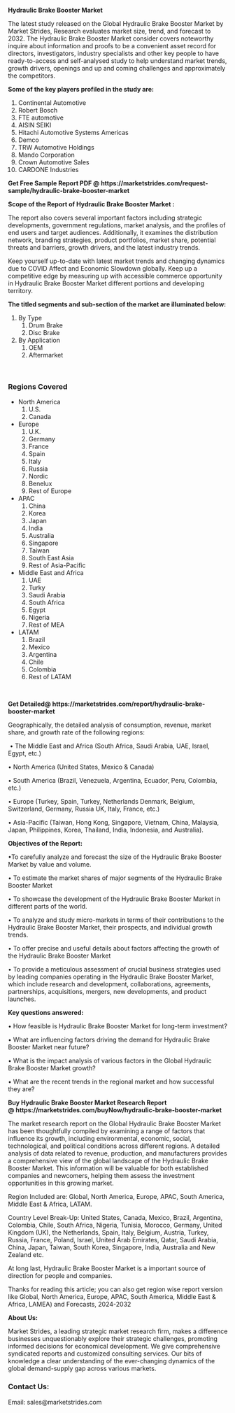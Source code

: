 <p><strong>Hydraulic Brake Booster Market</strong></p>
<p>The latest study released on the Global Hydraulic Brake Booster Market by Market Strides, Research evaluates market size, trend, and forecast to 2032. The Hydraulic Brake Booster Market consider covers noteworthy inquire about information and proofs to be a convenient asset record for directors, investigators, industry specialists and other key people to have ready-to-access and self-analysed study to help understand market trends, growth drivers, openings and up and coming challenges and approximately the competitors.</p>
<p><strong> Some of the key players profiled in the study are: </strong></p>
<ol>
<li>Continental Automotive</li>
<li>Robert Bosch</li>
<li>FTE automotive</li>
<li>AISIN SEIKI</li>
<li>Hitachi Automotive Systems Americas</li>
<li>Demco</li>
<li>TRW Automotive Holdings</li>
<li>Mando Corporation</li>
<li>Crown Automotive Sales</li>
<li>CARDONE Industries</li>
</ol>
<p><strong>Get Free Sample Report PDF @ <a>https://marketstrides.com/request-sample/hydraulic-brake-booster-market</a></strong></p>
<p><strong> Scope of the Report of Hydraulic Brake Booster Market : </strong></p>
<p>The report also covers several important factors including strategic developments, government regulations, market analysis, and the profiles of end users and target audiences. Additionally, it examines the distribution network, branding strategies, product portfolios, market share, potential threats and barriers, growth drivers, and the latest industry trends.</p>
<p>Keep yourself up-to-date with latest market trends and changing dynamics due to COVID Affect and Economic Slowdown globally. Keep up a competitive edge by measuring up with accessible commerce opportunity in Hydraulic Brake Booster Market different portions and developing territory.</p>
<p><strong> The titled segments and sub-section of the market are illuminated below: </strong></p>
<ol>
<li>By Type
<ol>
<li>Drum Brake</li>
<li>Disc Brake</li>
</ol>
</li>
<li>By Application
<ol>
<li>OEM</li>
<li>Aftermarket</li>
</ol>
</li>
</ol>
<p>&nbsp;</p>
<h3>Regions Covered</h3>
<ul>
<li class="">North America
<ol>
<li>U.S.</li>
<li>Canada</li>
</ol>
</li>
<li class="">Europe
<ol>
<li>U.K.</li>
<li>Germany</li>
<li>France</li>
<li>Spain</li>
<li>Italy</li>
<li>Russia</li>
<li>Nordic</li>
<li>Benelux</li>
<li>Rest of Europe</li>
</ol>
</li>
<li class="">APAC
<ol>
<li>China</li>
<li>Korea</li>
<li>Japan</li>
<li>India</li>
<li>Australia</li>
<li>Singapore</li>
<li>Taiwan</li>
<li>South East Asia</li>
<li>Rest of Asia-Pacific</li>
</ol>
</li>
<li class="">Middle East and Africa
<ol>
<li>UAE</li>
<li>Turky</li>
<li>Saudi Arabia</li>
<li>South Africa</li>
<li>Egypt</li>
<li>Nigeria</li>
<li>Rest of MEA</li>
</ol>
</li>
<li class="">LATAM
<ol>
<li>Brazil</li>
<li>Mexico</li>
<li>Argentina</li>
<li>Chile</li>
<li>Colombia</li>
<li>Rest of LATAM</li>
</ol>
</li>
</ul>
<p>&nbsp;</p>
<p><strong>Get Detailed@ <a>https://marketstrides.com/report/hydraulic-brake-booster-market</a></strong></p>
<p>Geographically, the detailed analysis of consumption, revenue, market share, and growth rate of the following regions:</p>
<p>&nbsp;&bull; The Middle East and Africa (South Africa, Saudi Arabia, UAE, Israel, Egypt, etc.)</p>
<p>&bull; North America (United States, Mexico &amp; Canada)</p>
<p>&bull; South America (Brazil, Venezuela, Argentina, Ecuador, Peru, Colombia, etc.)</p>
<p>&bull; Europe (Turkey, Spain, Turkey, Netherlands Denmark, Belgium, Switzerland, Germany, Russia UK, Italy, France, etc.)</p>
<p>&bull; Asia-Pacific (Taiwan, Hong Kong, Singapore, Vietnam, China, Malaysia, Japan, Philippines, Korea, Thailand, India, Indonesia, and Australia).</p>
<p><strong>Objectives of the Report: </strong></p>
<p>&bull;To carefully analyze and forecast the size of the Hydraulic Brake Booster Market by value and volume.</p>
<p>&bull; To estimate the market shares of major segments of the Hydraulic Brake Booster Market</p>
<p>&bull; To showcase the development of the Hydraulic Brake Booster Market in different parts of the world.</p>
<p>&bull; To analyze and study micro-markets in terms of their contributions to the Hydraulic Brake Booster Market, their prospects, and individual growth trends.</p>
<p>&bull; To offer precise and useful details about factors affecting the growth of the Hydraulic Brake Booster Market</p>
<p>&bull; To provide a meticulous assessment of crucial business strategies used by leading companies operating in the Hydraulic Brake Booster Market, which include research and development, collaborations, agreements, partnerships, acquisitions, mergers, new developments, and product launches.</p>
<p><strong>Key questions answered: </strong></p>
<p>&bull; How feasible is Hydraulic Brake Booster Market for long-term investment?</p>
<p>&bull; What are influencing factors driving the demand for Hydraulic Brake Booster Market near future?</p>
<p>&bull; What is the impact analysis of various factors in the Global Hydraulic Brake Booster Market growth?</p>
<p>&bull; What are the recent trends in the regional market and how successful they are?</p>
<p><strong>Buy Hydraulic Brake Booster Market Research Report @&nbsp;<a>https://marketstrides.com/buyNow/hydraulic-brake-booster-market</a></strong></p>
<p>The market research report on the Global Hydraulic Brake Booster Market has been thoughtfully compiled by examining a range of factors that influence its growth, including environmental, economic, social, technological, and political conditions across different regions. A detailed analysis of data related to revenue, production, and manufacturers provides a comprehensive view of the global landscape of the Hydraulic Brake Booster Market. This information will be valuable for both established companies and newcomers, helping them assess the investment opportunities in this growing market.</p>
<p>Region Included are: Global, North America, Europe, APAC, South America, Middle East &amp; Africa, LATAM.</p>
<p>Country Level Break-Up: United States, Canada, Mexico, Brazil, Argentina, Colombia, Chile, South Africa, Nigeria, Tunisia, Morocco, Germany, United Kingdom (UK), the Netherlands, Spain, Italy, Belgium, Austria, Turkey, Russia, France, Poland, Israel, United Arab Emirates, Qatar, Saudi Arabia, China, Japan, Taiwan, South Korea, Singapore, India, Australia and New Zealand etc.</p>
<p>At long last, Hydraulic Brake Booster Market is a important source of direction for people and companies.</p>
<p>Thanks for reading this article; you can also get region wise report version like Global, North America, Europe, APAC, South America, Middle East &amp; Africa, LAMEA) and Forecasts, 2024-2032</p>
<p><strong>About Us: </strong></p>
<p>Market Strides, a leading strategic market research firm, makes a difference businesses unquestionably explore their strategic challenges, promoting informed decisions for economical development. We give comprehensive syndicated reports and customized consulting services. Our bits of knowledge a clear understanding of the ever-changing dynamics of the global demand-supply gap across various markets.</p>
<h3>Contact Us:</h3>
<p>Email: <a>sales@marketstrides.com</a></p>
